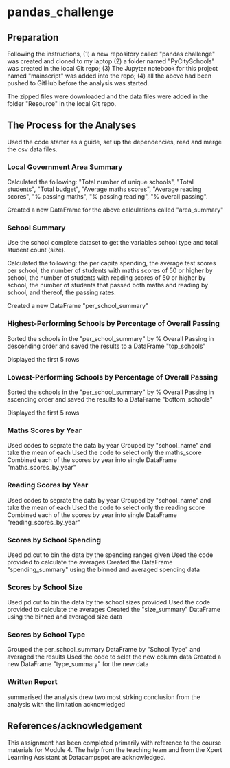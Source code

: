# pandas_challenge

## Preparation 
Following the instructions, (1) a new repository called "pandas challenge" was created and cloned to my laptop (2) a folder named "PyCitySchools" was created in the local Git repo; (3) The Jupyter notebook for this project named "mainscript" was added into the repo; (4) all the above had been pushed to GitHub before the analysis was started.

The zipped files were downloaded and the data files were added in the folder "Resource" in the local Git repo.

## The Process for the Analyses

Used the code starter as a guide, set up the dependencies, read and merge the csv data files.

### Local Government Area Summary
Calculated the following: "Total number of unique schools", "Total students", "Total budget", "Average maths scores", "Average reading scores", "% passing maths", "% passing reading", "% overall passing".

Created a new DataFrame for the above calculations called "area_summary"

### School Summary
Use the school complete dataset to get the variables school type and total student count (size). 

Calculated the following: the per capita spending, the average test scores per school, the number of students with maths scores of 50 or higher by school, the number of students with reading scores of 50 or higher by school, the number of students that passed both maths and reading by school, and thereof, the passing rates.

Created a new DataFrame "per_school_summary"

### Highest-Performing Schools by Percentage of Overall Passing

Sorted the schools in the "per_school_summary" by % Overall Passing in descending order and saved the results to a DataFrame "top_schools"

Displayed the first 5 rows

### Lowest-Performing Schools by Percentage of Overall Passing

Sorted the schools in the "per_school_summary" by % Overall Passing in ascending order and saved the results to a DataFrame "bottom_schools"

Displayed the first 5 rows

### Maths Scores by Year

Used codes to seprate the data by year
Grouped by "school_name" and take the mean of each
Used the code to select only the maths_score
Combined each of the scores by year into single DataFrame "maths_scores_by_year"

### Reading Scores by Year
Used codes to seprate the data by year
Grouped by "school_name" and take the mean of each
Used the code to select only the reading score
Combined each of the scores by year into single DataFrame "reading_scores_by_year"

### Scores by School Spending

Used pd.cut to bin the data by the spending ranges given
Used the code provided to calculate the averages
Created the DataFrame "spending_summary" using the binned and averaged spending data

### Scores by School Size

Used pd.cut to bin the data by the school sizes provided
Used the code provided to calculate the averages
Created the "size_summary" DataFrame using the binned and averaged size data

### Scores by School Type
Grouped the per_school_summary DataFrame by "School Type" and averaged the results
Used the code to selet the new column data
Created a new DataFrame "type_summary" for the new data

### Written Report
summarised the analysis
drew two most strking conclusion from the analysis with the limitation acknowledged

## References/acknowledgement
This assignment has been completed primarily with reference to the course materials for Module 4. The help from the teaching team and from the Xpert Learning Assistant at Datacampspot are acknowledged. 
